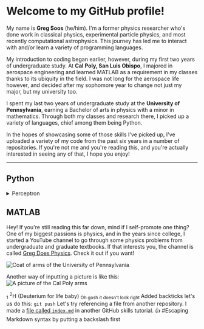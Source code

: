 <!--
**gregsoos/gregsoos** is a ✨ _special_ ✨ repository because its `README.md` (this file) appears on your GitHub profile.
-->

# Welcome to my GitHub profile!

My name is **Greg Soos** (he/him). I'm a former physics researcher who's done work in classical physics, experimental particle physics, and most recently computational astrophysics. This journey has led me to interact with and/or learn a variety of programming languages.

My introduction to coding began earlier, however, during my first two years of undergraduate study. At **Cal Poly, San Luis Obispo**, I majored in aerospace engineering and learned MATLAB as a requirement in my classes thanks to its ubiquity in the field. I was not long for the aerospace life however, and decided after my sophomore year to change not just my major, but my university too.

I spent my last two years of undergraduate study at the **University of Pennsylvania**, earning a Bachelor of arts in physics with a minor in mathematics. Through both my classes and research there, I picked up a variety of languages, chief among them being Python. 

In the hopes of showcasing some of those skills I've picked up, I've uploaded a variety of my code from the past six years in a number of repositories. If you're not me and you're reading this, and you're actually interested in seeing any of that, I hope you enjoy! 

---

## Python

<details>
<summary>Perceptron</summary>
The perceptron represents one of the earliest great leaps for machine learning. Invented in 1943 by Warren McCulloch and Walter Pitts[^1], and first put into application in 1958 by Frank Rosenblatt[^2], the idea is quite simple. You give the perceptron a certain input, and the perceptron responds by telling you whether that input belongs to a specified class. For example, say we want our perceptron to tell us whether something is a quadrilateral. We give it a series of many quadrilaterals and non-quadrilaterals (circles, triangles, etc.), and over time the perceptron should "learn" to distinguish quadrilaterals from non-quadrilaterals.

In practice, the perceptron is quite rudimentary and has limitations to achieving 100% identification. However, given enough time to learn, the perceptron can become significantly better than random guessing. Below, I will include a sample of code and a repository link for a perceptron I programmed to distinguish filled-in rectangles from unfilled rectangles. After 100,000 trials of randomly generating either a filled or unfilled rectangle, the perceptron was able correctly to identify the rectangle class roughly 67% of the time.

[^1]: McCulloch, W; Pitts, W (1943). ["A Logical Calculus of Ideas Immanent in Nervous Activity"](https://www.bibsonomy.org/bibtex/13e8e0d06f376f3eb95af89d5a2f15957/schaul). Bulletin of Mathematical Biophysics. 5: 115–133.
[^2]: Rosenblatt, F. (1958). [The Perceptron: A Probabilistic Model for Information Storage and Organization in the Brain](https://psycnet.apa.org/doiLanding?doi=10.1037%2Fh0042519). Psychological Review, 65(6), 386-408.

```Python
#Let's generate the weight array for a given n trials (say, let's start with 100k)
#I'm not sure how it'd affect the weights if we did an uneven number of filled vs. unfilled
#But for now, I'll just do an equal number (50k each), switching off between them after each trial
trials=100000
bias=0
weights=np.zeros((20,20), dtype=int)
acc_counter = np.array([]) #We'll add a 1 for correct identification and 0 for improper identification
i=0
while i<trials:
    if i%2==0: #Determing if even; even will be filled rectangles; then dot rectangle with weights
        xlength_fill=random.randint(2,19); ylength_fill=random.randint(2,19)
        xcorner_fill=random.randint(0,19-xlength_fill); ycorner_fill=random.randint(0,19-ylength_fill)
        randomrectangle_fill = np.zeros((20,20), dtype=int)
        randomrectangle_fill[ycorner_fill:(ycorner_fill+ylength_fill+1),xcorner_fill:(xcorner_fill+xlength_fill+1)]=int(1)
        weightedactivation=np.dot(weights.flatten(), randomrectangle_fill.flatten())
        if weightedactivation>bias: #Is the dot product greater than bias? If it is, fire; else, don't
            weights=weights #Correctly identified filled rectangle, weights unchanged
            acc_counter = np.concatenate((acc_counter, np.array([1])))
        else:
            weights=weights+randomrectangle_fill  #Improper identification, change weights
            acc_counter = np.concatenate((acc_counter, np.array([0])))
                     
    elif i%2==1: #Determine if odd; odd will be unfilled rectangles; then dot rectangle with weights
        xlength_notfill=random.randint(2,19); ylength_notfill=random.randint(2,19)
        xcorner_notfill=random.randint(0,19-xlength_notfill); ycorner_notfill=random.randint(0,19-ylength_notfill)
        randomrectangle_notfill = np.zeros((20,20), dtype=int)
        randomrectangle_notfill[ycorner_notfill:(ycorner_notfill+ylength_notfill+1),xcorner_notfill]=int(1) #Fill in left side
        randomrectangle_notfill[ycorner_notfill:(ycorner_notfill+ylength_notfill+1),xcorner_notfill+xlength_notfill]=int(1) #Fill in right side
        randomrectangle_notfill[ycorner_notfill,xcorner_notfill:(xcorner_notfill+xlength_notfill+1)]=int(1) #Fill in top side
        randomrectangle_notfill[ycorner_notfill+ylength_notfill,xcorner_notfill:(xcorner_notfill+xlength_notfill+1)]=int(1) #Fill in bottom side
        weightedactivation=np.dot(weights.flatten(), randomrectangle_notfill.flatten())
        if weightedactivation>bias:
            weights=weights-randomrectangle_notfill #Improper identification, change weights
            acc_counter = np.concatenate((acc_counter, np.array([0])))            
        else:
            weights=weights #Correctly identified unfilled rectangle, weights unchanged
            acc_counter = np.concatenate((acc_counter, np.array([1])))

    else:
        print 'Error in counter.'
    i=i+1
```
If the details of what the weights, bias, dot products, etc. all mean in the above context, don't worry! Just check out my repository where I explain all this in the readme.
</details>

## MATLAB

<!--
## Mathematica
## R
## C++
-->

Hey! If you're still reading this far down, mind if I self-promote one thing? One of my biggest passions is physics, and in the years since college, I started a YouTube channel to go through some physics problems from undergraduate and graduate textbooks. If that interests you, the channel is called [Greg Does Physics](https://www.youtube.com/channel/UCowsP9riC0Jspn6ndGpfzqA). Check it out if you want!



<picture>
 <source media="(prefers-color-scheme: dark)" srcset="https://upload.wikimedia.org/wikipedia/commons/9/92/UPenn_shield_with_banner.svg">
 <source media="(prefers-color-scheme: light)" srcset="https://upload.wikimedia.org/wikipedia/commons/9/92/UPenn_shield_with_banner.svg">
 <img alt="Coat of arms of the University of Pennsylvania" src="https://upload.wikimedia.org/wikipedia/commons/9/92/UPenn_shield_with_banner.svg">
</picture>

Another way of inputting a picture is like this:
![A picture of the Cal Poly arms](https://upload.wikimedia.org/wikipedia/en/d/d9/CalPoly_Seal.svg)

<sub>1</sub> <sup>2</sup>H (Deuterium for life baby) <sub> Oh gosh it doesn't look right </sub>
Added backticks let's us do this: `git push`
Let's try referencing a file from another repository. I made a [file called `index.md`](/../../../communicate-using-markdown/blob/main/index.md/) in another GitHub skills tutorial. :+1:
\#Escaping Markdown syntax by putting a backslash first
